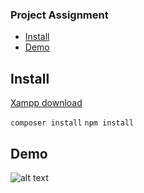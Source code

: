 ### Project Assignment 
- [Install](#install)
- [Demo](#demo)
## Install
[Xampp download ](https://www.apachefriends.org/download.html)

```composer install```
```npm install```
## Demo
![alt text](https://raw.githubusercontent.com/Mahmudulazamshohan/cisscom/master/preview/screenshot_1.png "Image")

